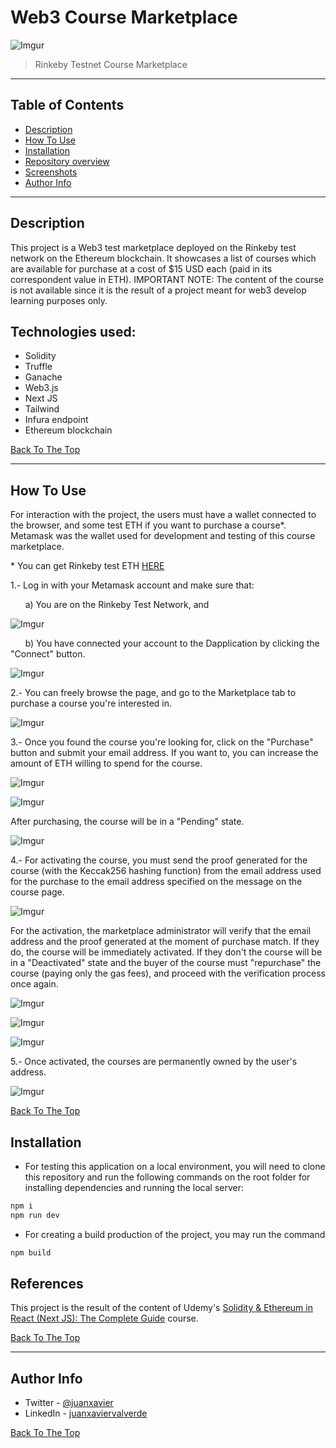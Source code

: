 # Web3 Course Marketplace

![Imgur](https://i.imgur.com/HSrQNVi.png)

> Rinkeby Testnet Course Marketplace

---

## Table of Contents

- [Description](#description)
- [How To Use](#how-to-use)
- [Installation](#installation)
- [Repository overview](#repository-overview)
- [Screenshots](#screenshots)
- [Author Info](#author-info)

---

## Description

This project is a Web3 test marketplace deployed on the Rinkeby test network on the Ethereum blockchain. It showcases a list of courses which are available for purchase at a cost of $15 USD each (paid in its correspondent value in ETH).
IMPORTANT NOTE: The content of the course is not available since it is the result of a project meant for web3 develop learning purposes only.

## Technologies used:

- Solidity
- Truffle
- Ganache
- Web3.js
- Next JS
- Tailwind
- Infura endpoint
- Ethereum blockchain

[Back To The Top](#web3-course-marketplace)

---

## How To Use

For interaction with the project, the users must have a wallet connected to the browser, and some test ETH if you want to purchase a course\*. Metamask was the wallet used for development and testing of this course marketplace.

\* You can get Rinkeby test ETH [HERE](https://faucets.chain.link/rinkeby)

1.- Log in with your Metamask account and make sure that:

&nbsp; &nbsp; &nbsp; a) You are on the Rinkeby Test Network, and

![Imgur](https://i.imgur.com/L45pKPm.png)

&nbsp; &nbsp; &nbsp; b) You have connected your account to the Dapplication by clicking the "Connect" button.

![Imgur](https://i.imgur.com/MuwUoPG.png)

2.- You can freely browse the page, and go to the Marketplace tab to purchase a course you're interested in.

![Imgur](https://i.imgur.com/HSrQNVi.png)

3.- Once you found the course you're looking for, click on the "Purchase" button and submit your email address. If you want to, you can increase the amount of ETH willing to spend for the course.

![Imgur](https://i.imgur.com/KhSkfIp.png)

![Imgur](https://i.imgur.com/k1iMTIX.png)

After purchasing, the course will be in a "Pending" state.

![Imgur](https://i.imgur.com/e6OMdxz.png)

4.- For activating the course, you must send the proof generated for the course (with the Keccak256 hashing function) from the email address used for the purchase to the email address specified on the message on the course page.

![Imgur](https://i.imgur.com/hnk34HT.png)

For the activation, the marketplace administrator will verify that the email address and the proof generated at the moment of purchase match. If they do, the course will be immediately activated. If they don't the course will be in a "Deactivated" state and the buyer of the course must "repurchase" the course (paying only the gas fees), and proceed with the verification process once again.

![Imgur](https://i.imgur.com/xlhQxqW.png)

![Imgur](https://i.imgur.com/nk81qQy.png)

![Imgur](https://i.imgur.com/v2kuBKV.png)

5.- Once activated, the courses are permanently owned by the user's address.

![Imgur](https://i.imgur.com/ZwOfVZQ.png)

<!-- IMAGE HERE -->

[Back To The Top](#web3-course-marketplace)

## Installation

- For testing this application on a local environment, you will need to clone this repository and run the following commands on the root folder for installing dependencies and running the local server:

```bash
npm i
npm run dev
```

- For creating a build production of the project, you may run the command

```bash
npm build
```

## References

This project is the result of the content of Udemy's [Solidity & Ethereum in React (Next JS): The Complete Guide](https://www.udemy.com/course/solidity-ethereum-in-react-next-js-the-complete-guide/) course.

[Back To The Top](#web3-course-marketplace)

---

## Author Info

- Twitter - [@juanxavier](https://twitter.com/juanxavier)
- LinkedIn - [juanxaviervalverde](https://www.linkedin.com/in/juanxaviervalverde/)

[Back To The Top](#web3-course-marketplace)
